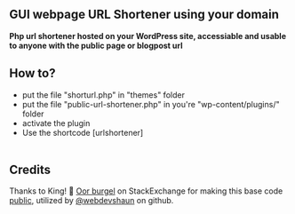 ## GUI webpage URL Shortener using your domain
**Php url shortener hosted on your WordPress site, accessiable and usable to anyone with the public page or blogpost url**
## How to?
- put the file "shorturl.php" in "themes" folder
- put the file "public-url-shortener.php" in you're "wp-content/plugins/" folder
- activate the plugin
- Use the shortcode [urlshortener] <br></br>
## Credits
Thanks to King! :crown: [Oor burgel](https://wordpress.stackexchange.com/users/175021/orr-burgel) on StackExchange for making this base code [public](https://wordpress.stackexchange.com/questions/346178/implementing-a-url-shortener/348109#348109), utilized by [@webdevshaun](https://github.com/webdebshaun)
on github.
